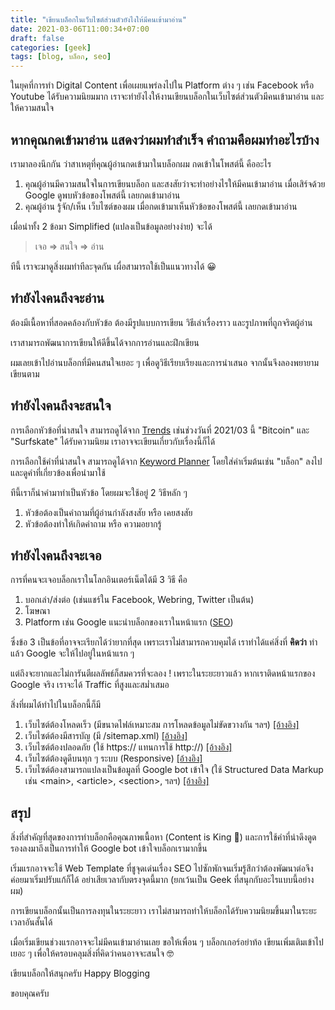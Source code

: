 ```yaml
---
title: "เขียนบล็อกในเว็บไซต์ส่วนตัวยังไงให้มีคนเข้ามาอ่าน"
date: 2021-03-06T11:00:34+07:00
draft: false
categories: [geek]
tags: [blog, บล็อก, seo]
---
```


ในยุคที่การทำ Digital Content เพื่อเผยแพร่ลงไปใน Platform ต่าง ๆ เช่น Facebook หรือ Youtube ได้รับความนิยมมาก เราจะทำยังไงให้งานเขียนบล็อกในเว็บไซต์ส่วนตัวมีคนเข้ามาอ่าน และ ให้ความสนใจ <!--more-->

## หากคุณกดเข้ามาอ่าน แสดงว่าผมทำสำเร็จ คำถามคือผมทำอะไรบ้าง

เรามาลองนึกกัน ว่าสาเหตุที่คุณผู้อ่านกดเข้ามาในบล็อกผม กดเข้าในโพสต์นี้ คืออะไร

1. คุณผู้อ่านมีความสนใจในการเขียนบล็อก และสงสัยว่าจะทำอย่างไรให้มีคนเข้ามาอ่าน เมื่อเสิร์จด้วย Google ดูพบหัวข้อของโพสต์นี้ เลยกดเข้ามาอ่าน
2. คุณผู้อ่าน รู้จัก/เห็น เว็บไซต์ของผม เมื่อกดเข้ามาเห็นหัวข้อของโพสต์นี้ เลยกดเข้ามาอ่าน

เมื่อนำทั้ง 2 ข้อมา Simplified (แปลงเป็นข้อมูลอย่างง่าย) จะได้

> เจอ => สนใจ => อ่าน

ทีนี้ เราจะมาดูสิ่งผมทำทีละจุดกัน เผื่อสามารถใช้เป็นแนวทางได้ 😀

## ทำยังไงคนถึงจะอ่าน

ต้องมีเนื้อหาที่สอดคล้องกับหัวข้อ ต้องมีรูปแบบการเขียน วิธีเล่าเรื่องราว และรูปภาพที่ถูกจริตผู้อ่าน

เราสามารถพัฒนาการเขียนให้ดีขึ้นได้จากการอ่านและฝึกเขียน

ผมเลยเข้าไปอ่านบล็อกที่มีคนสนใจเยอะ ๆ เพื่อดูวิธีเรียบเรียงและการนำเสนอ จากนั้นจึงลองพยายามเขียนตาม

## ทำยังไงคนถึงจะสนใจ

การเลือกหัวข้อที่น่าสนใจ สามารถดูได้จาก [Trends](https://trends.google.com/trends) เช่นช่วงวันที่ 2021/03 นี้ "Bitcoin" และ "Surfskate" ได้รับความนิยม เราอาจจะเขียนเกี่ยวกับเรื่องนี้ก็ได้

การเลือกใช้คำที่น่าสนใจ สามารถดูได้จาก [Keyword Planner](https://ads.google.com/home/tools/keyword-planner) โดยใส่คำเริ่มต้นเช่น "บล็อก" ลงไปและดูคำที่เกี่ยวข้องเพื่อนำมาใช้

ทีนี้เราก็นำคำมาทำเป็นหัวข้อ โดยผมจะใช้อยู่ 2 วิธีหลัก ๆ

1. หัวข้อต้องเป็นคำถามที่ผู้อ่านกำลังสงสัย หรือ เคยสงสัย
2. หัวข้อต้องทำให้เกิดคำถาม หรือ ความอยากรู้

## ทำยังไงคนถึงจะเจอ

การที่คนจะเจอบล็อกเราในโลกอินเตอร์เน็ตได้มี 3 วิธี คือ

1. บอกเล่า/ส่งต่อ (เช่นแชร์ใน Facebook, Webring, Twitter เป็นต้น)
2. โฆษณา
3. Platform เช่น Google แนะนำบล็อกของเราในหน้าแรก ([SEO](https://developers.google.com/search/docs/beginner/seo-starter-guide))

ซึ่งข้อ 3 เป็นข้อที่อาจจะเรียกได้ว่ายากที่สุด เพราะเราไม่สามารถควบคุมได้ เราทำได้แค่สิ่งที่ __คิดว่า__ ทำแล้ว Google จะให้ไปอยู่ในหน้าแรก ๆ

แต่ถึงจะยากและไม่การันตีผลลัพธ์ก็สมควรที่จะลอง ! เพราะในระยะยาวแล้ว หากเราติดหน้าแรกของ Google จริง เราจะได้ Traffic ที่สูงและสม่ำเสมอ

สิ่งที่ผมได้ทำไปในบล็อกนี้ก็มี

1. เว็บไซต์ต้องโหลดเร็ว (มีขนาดไฟล์เหมาะสม การโหลดข้อมูลไม่ขัดขวางกัน ฯลฯ) [[อ้างอิง]](https://developers.google.com/web/updates/2018/07/search-ads-speed)
2. เว็บไซต์ต้องมีสารบัญ (มี /sitemap.xml) [[อ้างอิง]](https://developers.google.com/search/docs/advanced/sitemaps/overview)
3. เว็บไซต์ต้องปลอดภัย (ใช้ https:// แทนการใช้ http://) [[อ้างอิง]](https://developers.google.com/search/blog/2014/08/https-as-ranking-signal)
4. เว็บไซต์ต้องดูดีบนทุก ๆ ระบบ (Responsive) [[อ้างอิง]](https://developers.google.com/search/mobile-sites/mobile-first-indexing)
5. เว็บไซต์ต้องสามารถแปลงเป็นข้อมูลที่ Google bot เข้าใจ (ใช้ Structured Data Markup เช่น \<main\>, \<article\>, \<section\>, ฯลฯ) [[อ้างอิง]](https://developers.google.com/search/docs/beginner/seo-starter-guide#understand_your_content)

## สรุป

สิ่งที่สำคัญที่สุดของการทำบล็อกคือคุณภาพเนื้อหา (Content is King 👑) และการใช้คำที่น่าดึงดูด รองลงมาถึงเป็นการทำให้ Google bot เข้าใจบล็อกเรามากขึ้น

เริ่มแรกอาจจะใช้ Web Template ที่ชูจุดเด่นเรื่อง SEO ไปซักพักจนเริ่มรู้สึกว่าต้องพัฒนาต่อจึงค่อยมาเริ่มปรับแก้ก็ได้ อย่าเสียเวลากับตรงจุดนี้มาก (ยกเว้นเป็น Geek ที่สนุกกับอะไรแบบนี้อย่างผม)

การเขียนบล็อกนั้นเป็นการลงทุนในระยะยาว เราไม่สามารถทำให้บล็อกได้รับความนิยมขึ้นมาในระยะเวลาอันสั้นได้

เมื่อเริ่มเขียนช่วงแรกอาจจะไม่มีคนเข้ามาอ่านเลย ขอให้เพื่อน ๆ บล็อกเกอร์อย่าท้อ เขียนเพิ่มเติมเข้าไปเยอะ ๆ เพื่อให้ครอบคลุมสิ่งที่คิดว่าคนอาจจะสนใจ 🤓

เขียนบล็อกให้สนุกครับ Happy Blogging

ขอบคุณครับ
